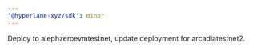```yaml
---
'@hyperlane-xyz/sdk': minor
---
```


Deploy to alephzeroevmtestnet, update deployment for arcadiatestnet2.
